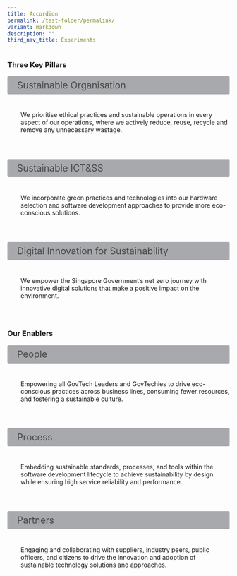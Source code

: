 ```yaml
---
title: Accordion
permalink: /test-folder/permalink/
variant: markdown
description: ""
third_nav_title: Experiments
---
```

<style>
input {

display: none;

}

label {

display: block;

padding: 8px 22px;

margin: 0 0 5px 0;

cursor: pointor;

background: #a7a9ac;

border-radius: 3px;

color: #484848;

transition: ease .5s;

font-size: 1.5em;

}

  

label:hover {

background: #B41E8E;

color: #FFF;

}

  

.accordion-content {

padding: 10px 0px 30px 30px;

margin: 0 0 1px 0;

border-radius: 3px;

}

  

input + label + .accordion-content {

display: none;

}

  

input:checked + label + .accordion-content {

display: none;

}

  

input:checked + label + .accordion-content {

display: block;

}
</style>

  

### Three Key Pillars

  

<div>

<input id="title1" type="checkbox"><label for="title1">Sustainable Organisation</label>

<div class="accordion-content">

<p>We prioritise ethical practices and sustainable operations in every aspect of our operations, where we actively reduce, reuse, recycle and remove any unnecessary wastage.</p>

</div>

<input id="title2" type="checkbox"><label for="title2">Sustainable ICT&amp;SS</label>

<div class="accordion-content">

<p>We incorporate green practices and technologies into our hardware selection and software development approaches to provide more eco-conscious solutions.</p>

</div>

<input id="title3" type="checkbox"><label for="title3">Digital Innovation for Sustainability</label>

<div class="accordion-content">

<p>We empower the Singapore Government’s net zero journey with innovative digital solutions that make a positive impact on the environment.</p>

</div>

</div>

  
  

### Our Enablers&nbsp;

  

<div>

<input id="title4" type="checkbox"><label for="title4">People</label>

<div class="accordion-content">

<p>Empowering all GovTech Leaders and GovTechies to drive eco-conscious practices across business lines, consuming fewer resources, and fostering a sustainable culture.</p>

</div>

<input id="title5" type="checkbox"><label for="title5">Process</label>

<div class="accordion-content">

<p>Embedding sustainable standards, processes, and tools within the software development lifecycle to achieve sustainability by design while ensuring high service reliability and performance.</p>

</div>

<input id="title6" type="checkbox"><label for="title6">Partners</label>

<div class="accordion-content">

<p>Engaging and collaborating with suppliers, industry peers, public officers, and citizens to drive the innovation and adoption of sustainable technology solutions and approaches.</p>

</div>

</div>